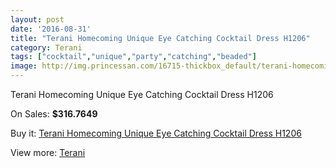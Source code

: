 ```yaml
---
layout: post
date: '2016-08-31'
title: "Terani Homecoming Unique Eye Catching Cocktail Dress H1206"
category: Terani
tags: ["cocktail","unique","party","catching","beaded"]
image: http://img.princessan.com/16715-thickbox_default/terani-homecoming-unique-eye-catching-cocktail-dress-h1206.jpg
---
```

Terani Homecoming Unique Eye Catching Cocktail Dress H1206

On Sales: **$316.7649**
<a href="https://www.princessan.com/en/terani/7897-terani-homecoming-unique-eye-catching-cocktail-dress-h1206.html"><amp-img layout="responsive" width="600" height="600" src="//img.princessan.com/16715-thickbox_default/terani-homecoming-unique-eye-catching-cocktail-dress-h1206.jpg" alt="Terani Homecoming Unique Eye Catching Cocktail Dress H1206 0" /></a>
<a href="https://www.princessan.com/en/terani/7897-terani-homecoming-unique-eye-catching-cocktail-dress-h1206.html"><amp-img layout="responsive" width="600" height="600" src="//img.princessan.com/16716-thickbox_default/terani-homecoming-unique-eye-catching-cocktail-dress-h1206.jpg" alt="Terani Homecoming Unique Eye Catching Cocktail Dress H1206 1" /></a>

Buy it: [Terani Homecoming Unique Eye Catching Cocktail Dress H1206](https://www.princessan.com/en/terani/7897-terani-homecoming-unique-eye-catching-cocktail-dress-h1206.html "Terani Homecoming Unique Eye Catching Cocktail Dress H1206")

View more: [Terani](https://www.princessan.com/en/64-terani "Terani")